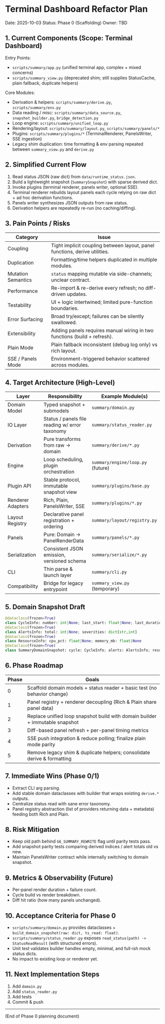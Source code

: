 # Terminal Dashboard Refactor Plan

Date: 2025-10-03
Status: Phase 0 (Scaffolding)
Owner: TBD

## 1. Current Components (Scope: Terminal Dashboard)

Entry Points:
- `scripts/summary/app.py` (unified terminal app, complex + mixed concerns)
- `scripts/summary_view.py` (deprecated shim; still supplies StatusCache, plain fallback, duplicate helpers)

Core Modules:
- Derivation & helpers: `scripts/summary/derive.py`, `scripts/summary/env.py`
- Data reading / misc: `scripts/summary/data_source.py`, `snapshot_builder.py`, `bridge_detection.py`
- Loop engine: `scripts/summary/unified_loop.py`
- Rendering/layout: `scripts/summary/layout.py`, `scripts/summary/panels/*`
- Plugins: `scripts/summary/plugins/*` (TerminalRenderer, PanelsWriter, SSE ingestion)
- Legacy shim duplication: time formatting & env parsing repeated between `summary_view.py` and `derive.py`

## 2. Simplified Current Flow
1. Read status JSON (raw dict) from `data/runtime_status.json`.
2. Build a lightweight snapshot (`SummarySnapshot`) with sparse derived dict.
3. Invoke plugins (terminal renderer, panels writer, optional SSE).
4. Terminal renderer rebuilds layout panels each cycle relying on raw dict + ad hoc derivation functions.
5. Panels writer synthesizes JSON outputs from raw status.
6. Derivation helpers are repeatedly re-run (no caching/diffing).

## 3. Pain Points / Risks
Category | Issue
---------|------
Coupling | Tight implicit coupling between layout, panel functions, derive utilities.
Duplication | Formatting/time helpers duplicated in multiple modules.
Mutation Semantics | `status` mapping mutable via side-channels; unclear contract.
Performance | Re-import & re-derive every refresh; no diff-driven updates.
Testability | UI + logic intertwined; limited pure-function boundaries.
Error Surfacing | Broad try/except; failures can be silently swallowed.
Extensibility | Adding panels requires manual wiring in two functions (build + refresh).
Plain Mode | Plain fallback inconsistent (debug log only) vs rich layout.
SSE / Panels Mode | Environment-triggered behavior scattered across modules.

## 4. Target Architecture (High-Level)
Layer | Responsibility | Example Module(s)
------|---------------|------------------
Domain Model | Typed snapshot + submodels | `summary/domain.py`
IO Layer | Status / panels file reading w/ error taxonomy | `summary/status_reader.py`
Derivation | Pure transforms from raw -> domain | `summary/derive/*.py`
Engine | Loop scheduling, plugin orchestration | `summary/engine/loop.py` (future)
Plugin API | Stable protocol, immutable snapshot view | `summary/plugins/base.py`
Renderer Adapters | Rich, Plain, PanelsWriter, SSE | `summary/plugins/*.py`
Layout Registry | Declarative panel registration + ordering | `summary/layout/registry.py`
Panels | Pure: Domain -> PanelRenderData | `summary/panels/*.py`
Serialization | Consistent JSON emission, versioned schema | `summary/serialize/*.py`
CLI | Thin parse & launch layer | `summary/cli.py`
Compatibility | Bridge for legacy entrypoint | `summary_view.py` (temporary)

## 5. Domain Snapshot Draft
```python
@dataclass(frozen=True)
class CycleInfo: number: int|None; last_start: float|None; last_duration: float|None; success_rate: float|None
@dataclass(frozen=True)
class AlertsInfo: total: int|None; severities: dict[str,int]
@dataclass(frozen=True)
class ResourceInfo: cpu_pct: float|None; memory_mb: float|None
@dataclass(frozen=True)
class SummaryDomainSnapshot: cycle: CycleInfo; alerts: AlertsInfo; resources: ResourceInfo; indices: list[str]; ts_read: float; raw: dict[str,Any]
```

## 6. Phase Roadmap
Phase | Goals
------|------
0 | Scaffold domain models + status reader + basic test (no behavior change)
1 | Panel registry + renderer decoupling (Rich & Plain share panel data) | adapter keeps old API
2 | Replace unified loop snapshot build with domain builder + immutable snapshot
3 | Diff-based panel refresh + per-panel timing metrics
4 | SSE push integration & reduce polling; finalize plain mode parity
5 | Remove legacy shim & duplicate helpers; consolidate derive & formatting

## 7. Immediate Wins (Phase 0/1)
- Extract CLI arg parsing.
- Add stable domain dataclasses with builder that wraps existing `derive.*` outputs.
- Centralize status read with sane error taxonomy.
- Panel registry abstraction (list of providers returning data + metadata) feeding both Rich and Plain.

## 8. Risk Mitigation
- Keep old path behind `G6_SUMMARY_REWRITE` flag until parity tests pass.
- Add snapshot parity tests comparing derived indices / alert totals old vs new.
- Maintain PanelsWriter contract while internally switching to domain snapshot.

## 9. Metrics & Observability (Future)
- Per-panel render duration + failure count.
- Cycle build vs render breakdown.
- Diff hit ratio (how many panels unchanged).

## 10. Acceptance Criteria for Phase 0
- `scripts/summary/domain.py` provides dataclasses + `build_domain_snapshot(raw: dict, ts_read: float)`.
- `scripts/summary/status_reader.py` exposes `read_status(path) -> StatusReadResult` (with structured errors).
- Unit test validates builder handles empty, minimal, and full-ish mock status dicts.
- No impact to existing loop or renderer yet.

## 11. Next Implementation Steps
1. Add `domain.py`
2. Add `status_reader.py`
3. Add tests
4. Commit & push

---
(End of Phase 0 planning document)
